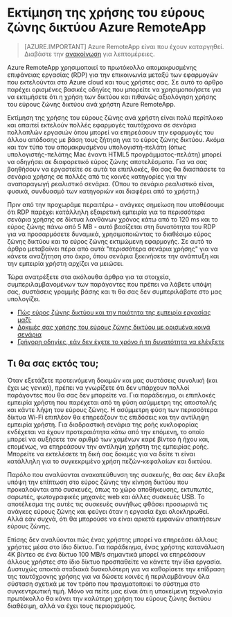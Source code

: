 
<properties 
    pageTitle="Εκτίμηση της χρήσης του εύρους ζώνης δικτύου Azure RemoteApp | Microsoft Azure"
    description="Μάθετε περισσότερα σχετικά με τις απαιτήσεις εύρους ζώνης δικτύου για τις συλλογές Azure RemoteApp και εφαρμογές."
    services="remoteapp"
    documentationCenter="" 
    authors="lizap" 
    manager="mbaldwin" />

<tags 
    ms.service="remoteapp" 
    ms.workload="compute" 
    ms.tgt_pltfrm="na" 
    ms.devlang="na" 
    ms.topic="article" 
    ms.date="08/15/2016" 
    ms.author="elizapo" />

# <a name="estimate-azure-remoteapp-network-bandwidth-usage"></a>Εκτίμηση της χρήσης του εύρους ζώνης δικτύου Azure RemoteApp 

> [AZURE.IMPORTANT]
> Azure RemoteApp είναι που έχουν καταργηθεί. Διαβάστε την [ανακοίνωση](https://go.microsoft.com/fwlink/?linkid=821148) για λεπτομέρειες.

Azure RemoteApp χρησιμοποιεί το πρωτόκολλο απομακρυσμένης επιφάνειας εργασίας (RDP) για την επικοινωνία μεταξύ των εφαρμογών που εκτελούνται στο Azure cloud και τους χρήστες σας. Σε αυτό το άρθρο παρέχει ορισμένες βασικές οδηγίες που μπορείτε να χρησιμοποιήσετε για να εκτιμήσετε ότι η χρήση των δικτύου και πιθανώς αξιολόγηση χρήσης του εύρους ζώνης δικτύου ανά χρήστη Azure RemoteApp.

Εκτίμηση της χρήσης του εύρους ζώνης ανά χρήστη είναι πολύ περίπλοκο και απαιτεί εκτελούν πολλές εφαρμογές ταυτόχρονα σε σενάρια πολλαπλών εργασιών όπου μπορεί να επηρεάσουν την εφαρμογές του άλλου απόδοσης με βάση τους ζήτηση για το εύρος ζώνης δικτύου. Ακόμα και τον τύπο του απομακρυσμένου υπολογιστή-πελάτη (όπως υπολογιστής-πελάτης Mac έναντι HTML5 προγράμματος-πελάτη) μπορεί να οδηγήσει σε διαφορετικό εύρος ζώνης αποτελέσματα. Για να σας βοηθήσουν να εργαστείτε σε αυτά τα επιπλοκές, θα σας θα διασπάσετε τα σενάρια χρήσης σε πολλές από τις κοινές κατηγορίες για την αναπαραγωγή ρεαλιστικό σενάρια. (Όπου το σενάριο ρεαλιστικό είναι, φυσικά, συνδυασμό των κατηγοριών και διαφέρει από το χρήστη.)

Πριν από την προχωράμε περαιτέρω - ανάγκες σημείωση που υποθέσουμε ότι RDP παρέχει κατάλληλη εξαιρετική εμπειρία για τα περισσότερα σενάρια χρήσης σε δίκτυα λανθάνων χρόνος κάτω από το 120 ms και το εύρος ζώνης πάνω από 5 MB - αυτό βασίζεται στη δυνατότητα του RDP για να προσαρμόσετε δυναμικά, χρησιμοποιώντας το διαθέσιμο εύρος ζώνης δικτύου και το εύρος ζώνης εκτιμώμενη εφαρμογής. Σε αυτό το άρθρο μεταβαίνει πέρα από αυτά "περισσότερα σενάρια χρήσης" για να κάνετε αναζήτηση στο άκρο, όπου σενάρια ξεκινήσετε την ανάπτυξη και την εμπειρία χρήστη αρχίζει να μειώσει.

Τώρα ανατρέξετε στα ακόλουθα άρθρα για τα στοιχεία, συμπεριλαμβανομένων των παράγοντες που πρέπει να λάβετε υπόψη σας, συστάσεις γραμμής βάσης και τι θα σας δεν συμπεριλάβατε στο μας υπολογίζει.

- [Πώς εύρος ζώνης δικτύου και την ποιότητα της εμπειρία εργασίας μαζί;](remoteapp-bandwidthexperience.md)
- [Δοκιμές σας χρήσης του εύρους ζώνης δικτύου με ορισμένα κοινά σενάρια](remoteapp-bandwidthtests.md)
- [Γρήγορη οδηγίες, εάν δεν έχετε το χρόνο ή τη δυνατότητα να ελέγξετε](remoteapp-bandwidthguidelines.md)


## <a name="what-are-we-not-including"></a>Τι θα σας εκτός του;

Όταν εξετάζετε προτεινόμενη δοκιμών και μας συστάσεις συνολική (και έχει ως γενικό), πρέπει να γνωρίζετε ότι δεν υπάρχουν πολλοί παράγοντες που θα σας δεν μπορείτε να. Για παράδειγμα, οι επιπλοκές εμπειρία χρήστη που παρέχεται από τη φύση ασύμμετρη της αποστολής και κάντε λήψη του εύρους ζώνης. Η ασύμμετρη φύση των περισσότερα δίκτυα Wi-Fi επιπλέον θα επηρεάζουν τις επιδόσεις και την αντίληψη εμπειρία χρήστη. Για διαδραστική σενάρια της ροής κυκλοφορίας ενδέχεται να έχουν προτεραιότητα κάτω από την επόμενη, το οποίο μπορεί να αυξήσετε τον αριθμό των χαμένων καρέ βίντεο ή ήχου και, επομένως, να επηρεάσουν την αντίληψη χρήστη της εμπειρίας ροής. Μπορείτε να εκτελέσετε τη δική σας δοκιμές για να δείτε τι είναι κατάλληλη για το συγκεκριμένο χρήση πεζών-κεφαλαίων και δικτύου.

Παρόλο που αναλύονται ανακατεύθυνση της συσκευής, θα σας δεν έλαβε υπόψη την επίπτωση στο εύρος ζώνης την κίνηση δικτύου που προκαλούνται από συσκευές, όπως το χώρο αποθήκευσης, εκτυπωτές, σαρωτές, φωτογραφικές μηχανές web και άλλες συσκευές USB. Το αποτέλεσμα της αυτές τις συσκευές συνήθως φθάσει προσωρινά τις ανάγκες εύρους ζώνης και φεύγει όταν η εργασία έχει ολοκληρωθεί. Αλλά εάν συχνά, ότι θα μπορούσε να είναι αρκετά εμφανών απαιτήσεων εύρους ζώνης.

Επίσης δεν αναλύονται πώς ένας χρήστης μπορεί να επηρεάσει άλλους χρήστες μέσα στο ίδιο δίκτυο. Για παράδειγμα, ένας χρήστης κατανάλωση 4K βίντεο σε ένα δίκτυο 100 MB/s σημαντικά μπορεί να επηρεάσουν άλλους χρήστες στο ίδιο δίκτυο προσπαθείτε να κάνετε την ίδια εργασία. Δυστυχώς αποκτά σταδιακά δυσκολότερη για να καθορίσετε την επίδραση της ταυτόχρονης χρήσης για να δώσετε κοινές ή περιλαμβάνουν όλα σύσταση σχετικά με τον τρόπο που πραγματοποιεί το σύστημα στο συγκεντρωτική τιμή. Μόνο να πείτε μας είναι ότι η υποκείμενη τεχνολογία πρωτόκολλο θα κάνει την καλύτερη χρήση του εύρους ζώνης δικτύου διαθέσιμη, αλλά να έχει τους περιορισμούς.